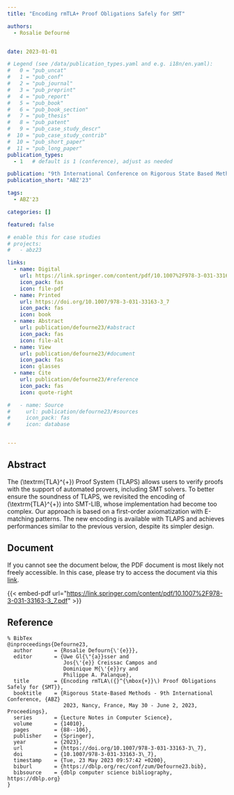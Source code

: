 ```yaml
---
title: "Encoding rmTLA+ Proof Obligations Safely for SMT"

authors:
  - Rosalie Defourné


date: 2023-01-01

# Legend (see /data/publication_types.yaml and e.g. i18n/en.yaml): 
#   0 = "pub_uncat"
#   1 = "pub_conf"
#   2 = "pub_journal"
#   3 = "pub_preprint"
#   4 = "pub_report"
#   5 = "pub_book"
#   6 = "pub_book_section"
#   7 = "pub_thesis"
#   8 = "pub_patent"
#   9 = "pub_case_study_descr"
#  10 = "pub_case_study_contrib"
#  10 = "pub_short_paper"
#  11 = "pub_long_paper"
publication_types:
  - 1   # default is 1 (conference), adjust as needed

publication: "9th International Conference on Rigorous State Based Methods (ABZ'23)"
publication_short: "ABZ'23"

tags:
  - ABZ'23

categories: []

featured: false

# enable this for case studies
# projects:
#   - abz23

links:
  - name: Digital
    url: https://link.springer.com/content/pdf/10.1007%2F978-3-031-33163-3_7.pdf
    icon_pack: fas
    icon: file-pdf
  - name: Printed
    url: https://doi.org/10.1007/978-3-031-33163-3_7
    icon_pack: fas
    icon: book
  - name: Abstract
    url: publication/defourne23/#abstract
    icon_pack: fas
    icon: file-alt
  - name: View
    url: publication/defourne23/#document
    icon_pack: fas
    icon: glasses
  - name: Cite
    url: publication/defourne23/#reference
    icon_pack: fas
    icon: quote-right

#   - name: Source
#     url: publication/defourne23/#sources
#     icon_pack: fas
#     icon: database


---
```


## Abstract

The \(\textrm{TLA}^{+}\) Proof System (TLAPS) allows users to verify proofs with the support of automated provers, including SMT solvers. To better ensure the soundness of TLAPS, we revisited the encoding of \(\textrm{TLA}^{+}\) into SMT-LIB, whose implementation had become too complex. Our approach is based on a first-order axiomatization with E-matching patterns. The new encoding is available with TLAPS and achieves performances similar to the previous version, despite its simpler design.

## Document

If you cannot see the document below, the PDF document is most likely not freely accessible. In this case, please try to access the document via this <a href="https://link.springer.com/content/pdf/10.1007%2F978-3-031-33163-3_7.pdf">link</a>.

{{< embed-pdf url="https://link.springer.com/content/pdf/10.1007%2F978-3-031-33163-3_7.pdf" >}}

## Reference

```
% BibTex
@inproceedings{Defourne23,
  author       = {Rosalie Defourn{\'{e}}},
  editor       = {Uwe Gl{\"{a}}sser and
                  Jos{\'{e}} Creissac Campos and
                  Dominique M{\'{e}}ry and
                  Philippe A. Palanque},
  title        = {Encoding rmTLA\({}^{\mbox{+}}\) Proof Obligations Safely for {SMT}},
  booktitle    = {Rigorous State-Based Methods - 9th International Conference, {ABZ}
                  2023, Nancy, France, May 30 - June 2, 2023, Proceedings},
  series       = {Lecture Notes in Computer Science},
  volume       = {14010},
  pages        = {88--106},
  publisher    = {Springer},
  year         = {2023},
  url          = {https://doi.org/10.1007/978-3-031-33163-3\_7},
  doi          = {10.1007/978-3-031-33163-3\_7},
  timestamp    = {Tue, 23 May 2023 09:57:42 +0200},
  biburl       = {https://dblp.org/rec/conf/zum/Defourne23.bib},
  bibsource    = {dblp computer science bibliography, https://dblp.org}
}


```

<!-- # add information for case study papers (if available)
## Sources

- **Used formal method:**
  [ASM](/method/asm)
- **Resources and tools:**
  Asmeta

For more information, please contact the <a href ="mailto:silvia.bonfanti@unibg.it;arcaini@nii.ac.jp;angelo.gargantini@unibg.it;scandurra@unibg.it;elvinia.riccobene@unimi.it">authors</a>-->

